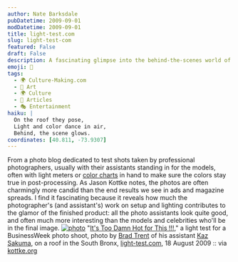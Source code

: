 ```yaml
---
author: Nate Barksdale
pubDatetime: 2009-09-01
modDatetime: 2009-09-01
title: light-test.com
slug: light-test-com
featured: False
draft: False
description: A fascinating glimpse into the behind-the-scenes world of professional photography, showcasing how much work goes into creating stunning images with assistants often taking center stage.
emoji: 📸
tags:
  - 🌍 Culture-Making.com
  - 🎨 Art
  - 🌍 Culture
  - 📖 Articles
  - 🎭 Entertainment
haiku: |
  On the roof they pose,  
  Light and color dance in air,  
  Behind, the scene glows.
coordinates: [40.811, -73.9307]
---
```


From a photo blog dedicated to test shots taken by professional photographers, usually with their assistants standing in for the models, often with light meters or [color charts](http://www.amazon.com/dp/B000JLO31C/cmcom-20) in hand to make sure the colors stay true in post-processing. As Jason Kottke notes, the photos are often charmingly more candid than the end results we see in ads and magazine spreads. I find it fascinating because it reveals how much the photographer's (and assistant's) work on setup and lighting contributes to the glamor of the finished product: all the photo assistants look quite good, and often much more interesting than the models and celebrities who'll be in the final image. [![photo](http://culture-making.com/media/kaz_roof.jpg)](http://light-test.com/?paged=6)
"[It's Too Damn Hot for This !!!](http://web.archive.org/web/20230922102706/http://www.light-test.com/?p=2368)," a light test for a BusinessWeek photo shoot, photo by [Brad Trent](http://web.archive.org/web/20231109162334/https://www.bradtrent.com/) of his assistant [Kaz Sakuma](http://web.archive.org/web/20110729070830/http://kazsphoto.com:80/default4.asp), on a roof in the South Bronx, [light-test.com](http://web.archive.org/web/20231224051136/https://www.light-test.com/), 18 August 2009 :: via [kottke.org](http://www.kottke.org/09/07/light-tests)
